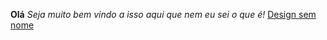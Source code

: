 **Olá**
*Seja muito bem vindo a isso aqui que nem eu sei o que é!* [Design sem nome](https://user-images.githubusercontent.com/90539076/180566420-5b3aa668-19e7-42ab-b97c-212903ca7116.jpg)

